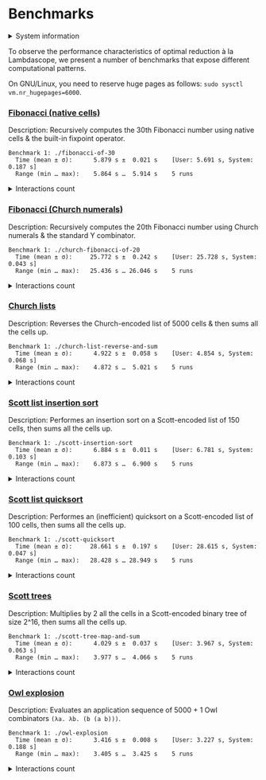 # Benchmarks

<details>
<summary>System information</summary>

```
                          ./+o+-       etiams@etiams
                  yyyyy- -yyyyyy+      OS: Ubuntu 24.04 noble
               ://+//////-yyyyyyo      Kernel: x86_64 Linux 6.8.0-60-generic
           .++ .:/++++++/-.+sss/`      Uptime: 16m
         .:++o:  /++++++++/:--:/-      Packages: 2799
        o:+o+:++.`..```.-/oo+++++/     Shell: bash 5.2.21
       .:+o:+o/.          `+sssoo+/    Resolution: 3840x2400
  .++/+:+oo+o:`             /sssooo.   DE: GNOME 46.7
 /+++//+:`oo+o               /::--:.   WM: Mutter
 \+/+o+++`o++o               ++////.   WM Theme: Adwaita
  .++.o+++oo+:`             /dddhhh.   GTK Theme: Yaru-red [GTK2/3]
       .+.o+oo:.          `oddhhhh+    Icon Theme: Yaru-red
        \+.++o+o``-````.:ohdhhhhh+     Font: Ubuntu Sans Bold 11 @wght=700
         `:o+++ `ohhhhhhhhyo++os:      Disk: 389G / 484G (85%)
           .o:`.syhhhhhhh/.oo++o`      CPU: AMD Ryzen 9 5900HX with Radeon Graphics @ 16x 4.68GHz
               /osyyyyyyo++ooo+++/     GPU: AMD/ATI Cezanne [Radeon Vega Series / Radeon Vega Mobile Series]
                   ````` +oo+++o\:     RAM: 5849MiB / 15388MiB
                          `oo++.
```

</details>

To observe the performance characteristics of optimal reduction à la Lambdascope, we present a number of benchmarks that expose different computational patterns.

On GNU/Linux, you need to reserve huge pages as follows: `sudo sysctl vm.nr_hugepages=6000`.

### [Fibonacci (native cells)](benchmarks/fibonacci-of-30.c)

Description: Recursively computes the 30th Fibonacci number using native cells & the built-in fixpoint operator.

```
Benchmark 1: ./fibonacci-of-30
  Time (mean ± σ):      5.879 s ±  0.021 s    [User: 5.691 s, System: 0.187 s]
  Range (min … max):    5.864 s …  5.914 s    5 runs
```

<details>
<summary>Interactions count</summary>

```
Annihilation interactions: 17108681
Commutation interactions: 116357006
Beta interactions: 31
Native function calls: 12948453
If-then-elses: 4870845
Fixpoints: 31
Total interactions: 151285047
```

</details>

### [Fibonacci (Church numerals)](benchmarks/church-fibonacci-of-20.c)

Description: Recursively computes the 20th Fibonacci number using Church numerals & the standard Y combinator.

```
Benchmark 1: ./church-fibonacci-of-20
  Time (mean ± σ):     25.772 s ±  0.242 s    [User: 25.728 s, System: 0.043 s]
  Range (min … max):   25.436 s … 26.046 s    5 runs
```

<details>
<summary>Interactions count</summary>

```
Annihilation interactions: 20464077
Commutation interactions: 2238539577
Beta interactions: 521833
Native function calls: 0
If-then-elses: 0
Fixpoints: 0
Total interactions: 2259525487
```

</details>

### [Church lists](benchmarks/church-list-reverse-and-sum.c)

Description: Reverses the Church-encoded list of 5000 cells & then sums all the cells up.

```
Benchmark 1: ./church-list-reverse-and-sum
  Time (mean ± σ):      4.922 s ±  0.058 s    [User: 4.854 s, System: 0.068 s]
  Range (min … max):    4.872 s …  5.021 s    5 runs
```

<details>
<summary>Interactions count</summary>

```
Annihilation interactions: 25179997
Commutation interactions: 275405052
Beta interactions: 45004
Native function calls: 10000
If-then-elses: 0
Fixpoints: 0
Total interactions: 300640053
```

</details>

### [Scott list insertion sort](benchmarks/scott-insertion-sort.c)

Description: Performes an insertion sort on a Scott-encoded list of 150 cells, then sums all the cells up.

```
Benchmark 1: ./scott-insertion-sort
  Time (mean ± σ):      6.884 s ±  0.011 s    [User: 6.781 s, System: 0.103 s]
  Range (min … max):    6.873 s …  6.900 s    5 runs
```

<details>
<summary>Interactions count</summary>

```
Annihilation interactions: 64777513
Commutation interactions: 370693967
Beta interactions: 46958
Native function calls: 22650
If-then-elses: 11175
Fixpoints: 452
Total interactions: 435552715
```

</details>

### [Scott list quicksort](benchmarks/scott-quicksort.c)

Description: Performes an (inefficient) quicksort on a Scott-encoded list of 100 cells, then sums all the cells up.

```
Benchmark 1: ./scott-quicksort
  Time (mean ± σ):     28.661 s ±  0.197 s    [User: 28.615 s, System: 0.047 s]
  Range (min … max):   28.428 s … 28.949 s    5 runs
```

<details>
<summary>Interactions count</summary>

```
Annihilation interactions: 106108120
Commutation interactions: 1076209000
Beta interactions: 61814
Native function calls: 20000
If-then-elses: 9900
Fixpoints: 406
Total interactions: 1182409240
```

</details>

### [Scott trees](benchmarks/scott-tree-map-and-sum.c)

Description: Multiplies by 2 all the cells in a Scott-encoded binary tree of size 2^16, then sums all the cells up.

```
Benchmark 1: ./scott-tree-map-and-sum
  Time (mean ± σ):      4.029 s ±  0.037 s    [User: 3.967 s, System: 0.063 s]
  Range (min … max):    3.977 s …  4.066 s    5 runs
```

<details>
<summary>Interactions count</summary>

```
Annihilation interactions: 40992285
Commutation interactions: 234842274
Beta interactions: 1048667
Native function calls: 262142
If-then-elses: 0
Fixpoints: 66
Total interactions: 277145434
```

</details>

### [Owl explosion](benchmarks/owl-explosion.c)

Description: Evaluates an application sequence of 5000 + 1 Owl combinators `(λa. λb. (b (a b)))`.

```
Benchmark 1: ./owl-explosion
  Time (mean ± σ):      3.416 s ±  0.008 s    [User: 3.227 s, System: 0.188 s]
  Range (min … max):    3.405 s …  3.425 s    5 runs
```

<details>
<summary>Interactions count</summary>

```
Annihilation interactions: 24985002
Commutation interactions: 124945006
Beta interactions: 9998
Native function calls: 0
If-then-elses: 0
Fixpoints: 0
Total interactions: 149940006
```

</details>
